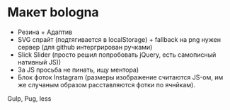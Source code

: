 # Макет bologna


- Резина + Адаптив
- SVG спрайт (подтягивается в localStorage) + fallback на png нужен сервер (для github интергрирован ручками)
- Slick Slider (просто решил попробовать jQuery, есть самописный нативный JS))
- За JS просьба не пинать, ищу ментора)
- Блок фоток Instagram (размеры изображение считаются JS-ом, им же случаным образом расставляются фотки по ячнйкам).

Gulp, Pug, less
